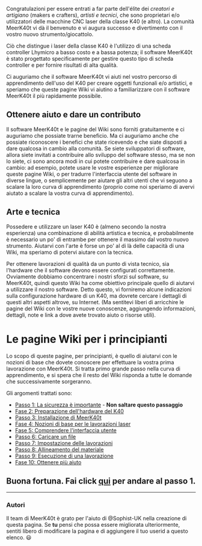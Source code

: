 Congratulazioni per essere entrati a far parte dell'élite dei _creatori e artigiano_ (makers e crafters), _artisti e tecnici_, che sono proprietari e/o utilizzatori delle macchine CNC laser della classe K40 (e altro). La comunità MeerK40t vi dà il benvenuto e vi augura successo e divertimento con il vostro nuovo strumento/giocattolo.

Ciò che distingue i laser della classe K40 è l'utilizzo di una scheda controller Lhymicro a basso costo e a bassa potenza; il software MeerK40t è stato progettato specificamente per gestire questo tipo di scheda controller e per fornire risultati di alta qualità.

Ci auguriamo che il software MeerK40t vi aiuti nel vostro percorso di apprendimento dell'uso del K40 per creare oggetti funzionali e/o artistici, e speriamo che queste pagine Wiki vi aiutino a familiarizzare con il software MeerK40t il più rapidamente possibile.

## Ottenere aiuto e dare un contributo
Il software MeerK40t e le pagine del Wiki sono forniti gratuitamente e ci auguriamo che possiate trarne beneficio. Ma ci auguriamo anche che possiate riconoscere i benefici che state ricevendo e che siate disposti a dare qualcosa in cambio alla comunità. Se siete sviluppatori di software, allora siete invitati a contribuire allo sviluppo del software stesso, ma se non lo siete, ci sono ancora modi in cui potete contribuire e dare qualcosa in cambio: ad esempio, potete usare le vostre esperienze per migliorare queste pagine Wiki, o per tradurre l'interfaccia utente del software in diverse lingue, o semplicemente per aiutare gli altri utenti che vi seguono a scalare la loro curva di apprendimento (proprio come noi speriamo di avervi aiutato a scalare la vostra curva di apprendimento).

## Arte e tecnica
Possedere e utilizzare un laser K40 è (almeno secondo la nostra esperienza) una combinazione di abilità artistica e tecnica, e probabilmente è necessario un po' di entrambe per ottenere il massimo dal vostro nuovo strumento. Aiutarvi con l'arte è forse un po' al di là delle capacità di una Wiki, ma speriamo di potervi aiutare con la tecnica.

Per ottenere lavorazioni di qualità da un punto di vista tecnico, sia l'hardware che il software devono essere configurati correttamente. Ovviamente dobbiamo concentrare i nostri sforzi sul software, su MeerK40t, quindi questo Wiki ha come obiettivo principale quello di aiutarvi a utilizzare il nostro software. Detto questo, vi forniremo alcune indicazioni sulla configurazione hardware di un K40, ma dovrete cercare i dettagli di questi altri aspetti altrove, su Internet. (Ma sentitevi liberi di arricchire le pagine del Wiki con le vostre nuove conoscenze, aggiungendo informazioni, dettagli, note e link a dove avete trovato aiuto o risorse utili). 

# Le pagine Wiki per i principianti
Lo scopo di queste pagine, per principianti, è quello di aiutarvi con le nozioni di base che dovete conoscere per effettuare la vostra prima lavorazione con MeerK40t. Si tratta primo grande passo nella curva di apprendimento, e si spera che il resto del Wiki risponda a tutte le domande che successivamente sorgeranno.

Gli argomenti trattati sono:

* [Passo 1: La sicurezza è importante](./Principianti:-1.-Questioni-di-Sicurezza) - **Non saltare questo passaggio**
* [Fase 2: Preparazione dell'hardware del K40](./Pprincipianti:-2.-Preparazione-Hw-K40)
* [Passo 3: Installazione di MeerK40t](./Pprincipianti:-3.-Installazione-MeerK40t)
* [Fase 4: Nozioni di base per le lavorazioni laser](./Principianti:-4.-Basi-lavorazioni-laser)
* [Fase 5: Comprendere l'interfaccia utente](./Principianti:-5.-Interfaccia-utente)
* [Passo 6: Caricare un file](./Principianti:-6.-Caricare-un-file)
* [Passo 7: Impostazione delle lavorazioni](./Principianti:-7.-Impostazione-delle-Lavorazioni)
* [Passo 8: Allineamento del materiale](./Principianti:-8.-Allineamento-del-materiale)
* [Passo 9: Esecuzione di una lavorazione](./Principianti:-9.-Esecuzione-una-lavorazione)
* [Fase 10: Ottenere più aiuto](./Principianti:-10.-ottenere-più-aiuto)

## Buona fortuna. Fai click [qui](./Principianti:-1.-Questioni-di-Sicurezza) per andare al passo 1.

---
### Autori
Il team di MeerK40t è grato per l'aiuto di @Sophist-UK nella creazione di questa pagina. Se **tu** pensi che possa essere migliorata ulteriormente, sentiti libero di modificare la pagina e di aggiungere il tuo userid a questo elenco. 😃
